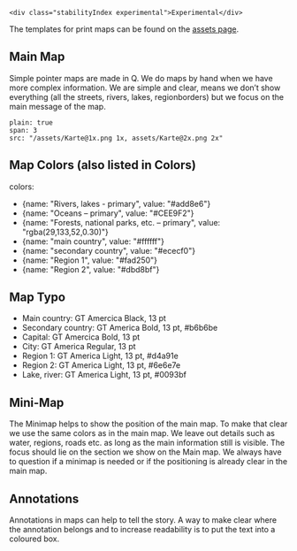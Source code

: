 ```html|span-1,no-source,plain
<div class="stabilityIndex experimental">Experimental</div>
```

The templates for print maps can be found on the [assets page](assets).

## Main Map
Simple pointer maps are made in Q. We do maps by hand when we have more complex information. We are simple and clear, means we don’t show everything (all the streets, rivers, lakes, regionborders) but we focus on the main message of the map. 

```image
plain: true
span: 3
src: "/assets/Karte@1x.png 1x, assets/Karte@2x.png 2x" 
```

## Map Colors (also listed in Colors)

 colors:
  - {name: "Rivers, lakes - primary", value: "#add8e6"}
  - {name: "Oceans – primary", value: "#CEE9F2"}
  - {name: "Forests, national parks, etc. – primary", value: "rgba(29,133,52,0.30)"}
  - {name: "main country", value: "#ffffff"}
  - {name: "secondary country", value: "#ececf0"}
  - {name: "Region 1", value: "#fad250"}
  - {name: "Region 2", value: "#dbd8bf"}
  
  ## Map Typo

  - Main country: GT Amercica Black, 13 pt
  - Secondary country: GT America Bold, 13 pt, #b6b6be 
  - Capital: GT Amercica Bold, 13 pt
  - City: GT America Regular, 13 pt
  - Region 1: GT America Light, 13 pt, #d4a91e
  - Region 2: GT America Light, 13 pt, #6e6e7e
  - Lake, river: GT America Light, 13 pt, #0093bf
  
## Mini-Map
The Minimap helps to show the position of the main map. To make that clear we use the same colors as in the main map. We leave out details such as water, regions, roads etc. as long as the main information still is visible. The focus should lie on the section we show on the Main map.
We always have to question if a minimap is needed or if the positioning is already clear in the main map.

## Annotations
Annotations in maps can help to tell the story. A way to make clear where the annotation belongs and to increase readability is to put the text into a coloured box. 




